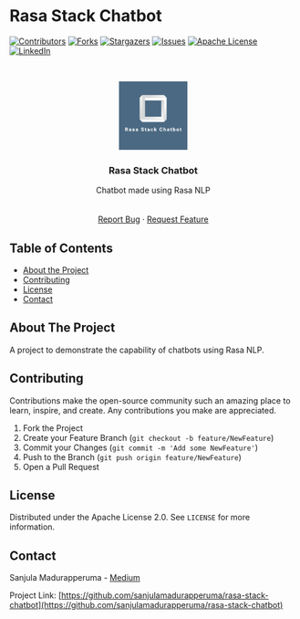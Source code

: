 # Rasa Stack Chatbot

<!-- Project Rasa Stack Chatbot -->
<!--
*** This README uses markdown "reference style" links for readability.
*** Reference links are enclosed in brackets [ ] instead of parentheses ( ).
*** See the bottom of this document for the declaration of the reference variables
*** for contributors-url, forks-url, etc. This is an optional, concise syntax you may use.
*** https://www.markdownguide.org/basic-syntax/#reference-style-links
-->

[![Contributors][contributors-shield]][contributors-url]
[![Forks][forks-shield]][forks-url]
[![Stargazers][stars-shield]][stars-url]
[![Issues][issues-shield]][issues-url]
[![Apache License][license-shield]][license-url]
[![LinkedIn][linkedin-shield]][linkedin-url]

<!-- PROJECT LOGO -->
<br />
<p align="center">
  <a href="https://github.com/sanjulamadurapperuma/rasa-stack-chatbot">
    <img src="images/logo.png" alt="Logo" width="120" height="120">
  </a>

  <h3 align="center">Rasa Stack Chatbot</h3>

  <p align="center">
    Chatbot made using Rasa NLP
    <br />
    <!--<a href=""><strong>Explore the docs »</strong></a>-->
    <br />
    <br />
    <!--<a href="https://github.com/sanjulamadurapperuma/rasa-stack-chatbot">View Demo</a>-->
    <a href="https://github.com/sanjulamadurapperuma/rasa-stack-chatbot/issues">Report Bug</a>
    ·
    <a href="https://github.com/sanjulamadurapperuma/rasa-stack-chatbot/issues">Request Feature</a>
  </p>
</p>

<!-- TABLE OF CONTENTS -->

## Table of Contents

- [About the Project](#about-the-project)
- [Contributing](#contributing)
- [License](#license)
- [Contact](#contact)

<!-- ABOUT THE PROJECT -->

## About The Project

<!--
[![Product Name Screen Shot][product-screenshot]](https://example.com)
-->

A project to demonstrate the capability of chatbots using Rasa NLP.

<!-- CONTRIBUTING -->

## Contributing

Contributions make the open-source community such an amazing place to learn, inspire, and create. Any contributions you make are appreciated.

1. Fork the Project
2. Create your Feature Branch (`git checkout -b feature/NewFeature`)
3. Commit your Changes (`git commit -m 'Add some NewFeature'`)
4. Push to the Branch (`git push origin feature/NewFeature`)
5. Open a Pull Request

<!-- LICENSE -->

## License

Distributed under the Apache License 2.0. See `LICENSE` for more information.

<!-- CONTACT -->

## Contact

Sanjula Madurapperuma - [Medium](https://medium.com/@sanjulamadurapperuma)

Project Link: [https://github.com/sanjulamadurapperuma/rasa-stack-chatbot](https://github.com/sanjulamadurapperuma/rasa-stack-chatbot)

<!-- MARKDOWN LINKS & IMAGES -->

[contributors-shield]: https://img.shields.io/github/contributors/sanjulamadurapperuma/rasa-stack-chatbot.svg?style=flat-square
[contributors-url]: https://github.com/sanjulamadurapperuma/rasa-stack-chatbot/graphs/contributors
[forks-shield]: https://img.shields.io/github/forks/sanjulamadurapperuma/rasa-stack-chatbot.svg?style=flat-square
[forks-url]: https://github.com/sanjulamadurapperuma/rasa-stack-chatbot/network/members
[stars-shield]: https://img.shields.io/github/stars/sanjulamadurapperuma/rasa-stack-chatbot.svg?style=flat-square
[stars-url]: https://github.com/sanjulamadurapperuma/rasa-stack-chatbot/stargazers
[issues-shield]: https://img.shields.io/github/issues/sanjulamadurapperuma/rasa-stack-chatbot.svg?style=flat-square
[issues-url]: https://github.com/sanjulamadurapperuma/rasa-stack-chatbot/issues
[license-shield]: https://img.shields.io/github/license/sanjulamadurapperuma/rasa-stack-chatbot.svg?style=flat-square
[license-url]: https://github.com/sanjulamadurapperuma/rasa-stack-chatbot/blob/master/LICENSE
[linkedin-shield]: https://img.shields.io/badge/-LinkedIn-black.svg?style=flat-square&logo=linkedin&colorB=555
[linkedin-url]: https://www.linkedin.com/in/sanjula-madurapperuma/
